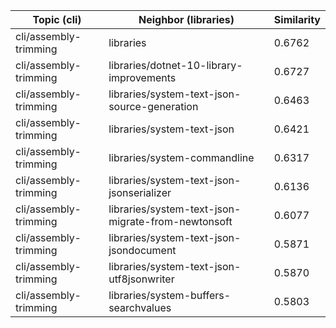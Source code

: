| Topic (cli) | Neighbor (libraries) | Similarity |
|-------------|-------------------|------------|
| cli/assembly-trimming | libraries | 0.6762 |
| cli/assembly-trimming | libraries/dotnet-10-library-improvements | 0.6727 |
| cli/assembly-trimming | libraries/system-text-json-source-generation | 0.6463 |
| cli/assembly-trimming | libraries/system-text-json | 0.6421 |
| cli/assembly-trimming | libraries/system-commandline | 0.6317 |
| cli/assembly-trimming | libraries/system-text-json-jsonserializer | 0.6136 |
| cli/assembly-trimming | libraries/system-text-json-migrate-from-newtonsoft | 0.6077 |
| cli/assembly-trimming | libraries/system-text-json-jsondocument | 0.5871 |
| cli/assembly-trimming | libraries/system-text-json-utf8jsonwriter | 0.5870 |
| cli/assembly-trimming | libraries/system-buffers-searchvalues | 0.5803 |
